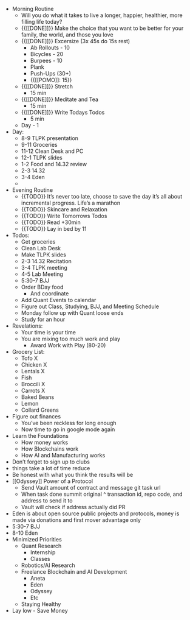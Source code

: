 - Morning Routine
    - Will you do what it takes to live a longer, happier, healthier, more filling life today?
    - {{[[DONE]]}} Make the choice that you want to be better for your family, the world, and those you love
    - {{[[DONE]]}} Excersize (3x 45s do 15s rest)
        - Ab Rollouts - 10
        - Bicycles  - 20
        - Burpees - 10
        - Plank 
        - Push-Ups (30+)
        - {{[[POMO]]: 15}}
    - {{[[DONE]]}} Stretch
        - 15 min
    - {{[[DONE]]}} Meditate and Tea
        - 15 min
    - {{[[DONE]]}} Write Todays Todos
        - 5 min
    - Day - 1
- Day:
    - 8-9 TLPK presentation
    - 9-11 Groceries
    - 11-12 Clean Desk and PC
    - 12-1 TLPK slides
    - 1-2 Food and 14.32 review
    - 2-3 14.32
    - 3-4 Eden
    - 
- Evening Routine
    - {{TODO}} It’s never too late, choose to save the day it’s all about incremental progress. Life’s a marathon
    - {{TODO}} Skincare and Relaxation
    - {{TODO}} Write Tomorrows Todos
    - {{TODO}} Read +30min
    - {{TODO}} Lay in bed by 11
- Todos:
    - Get groceries
    - Clean Lab Desk
    - Make TLPK slides
    - 2-3 14.32 Recitation
    - 3-4 TLPK meeting
    - 4-5 Lab Meeting
    - 5:30-7 BJJ
    - Order BDay food
        - And coordinate
    - Add Quant Events to calendar
    - Figure out Class, Studying, BJJ, and Meeting Schedule
    - Monday follow up with Quant loose ends
    - Study for an hour
- Revelations:
    - Your time is your time
    - You are mixing too much work and play
        - Award Work with Play (80-20)
- Grocery List:
    - Tofo X
    - Chicken X
    - Lentals X
    - Fish
    - Broccili X
    - Carrots X
    - Baked Beans
    - Lemon
    - Collard Greens
- Figure out finances
    - You’ve been reckless for long enough
    - Now time to go in google mode again
- Learn the Foundations
    - How money works
    - How Blockchains work
    - How AI and Manufacturing works
- Don’t forget to sign up to clubs
- things take a lot of time reduce
- Be honest with what you think the results will be
- [[Odyssey]] Power of a Protocol
    - Send Vault amount of contract and message git task url
    - When task done summit original ^ transaction id, repo code, and address to send it to
    - Vault will check if address actually did PR
- Eden is about open source public projects and protocols, money is made via donations and first mover advantage only
- 5:30-7 BJJ
- 8-10 Eden
- Minimized Priorities
    - Quant Research
        - Internship
        - Classes
    - Robotics/AI Research
    - Freelance Blockchain and AI Development
        - Aneta
        - Eden
        - Odyssey
        - Etc
    - Staying Healthy
- Lay low - Save Money
